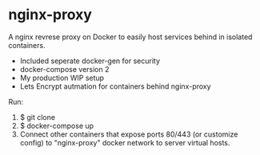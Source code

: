 # nginx-proxy
A nginx revrese proxy on Docker to easily host services behind in isolated containers. 
- Included seperate docker-gen for security
- docker-compose version 2
- My production WIP setup
- Lets Encrypt autmation for containers behind nginx-proxy  

Run:  
1. $ git clone  
2. $ docker-compose up  
3. Connect other containers that expose ports 80/443 (or customize config) to "nginx-proxy" docker network  to server virtual hosts.
